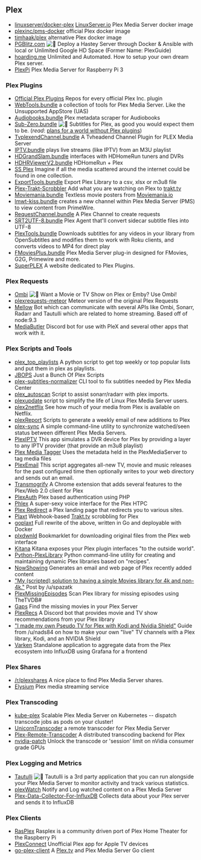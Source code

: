 ## Plex

  * [linuxserver/docker-plex](https://github.com/linuxserver/docker-plex) [LinuxServer.io](http://LinuxServer.io) Plex Media Server docker image
  * [plexinc/pms-docker](https://github.com/plexinc/pms-docker) official Plex docker image
  * [timhaak/plex](https://github.com/timhaak/docker-plex) alternative Plex docker image
  * [PGBlitz.com](https://pgblitz.com/) ![:star2:](/static/twemoji/1f31f.png) Deploy a Hastey Server through Docker & Ansible with local or Unlimited Google HD Space (Former Name: PlexGuide)
  * [hoarding.me](https://hoarding.me/) Unlimited and Automated. How to setup your own dream Plex server.
  * [PlexPi](http://plexpi.com/) Plex Media Server for Raspberry Pi 3

### Plex Plugins

  * [Official Plex Plugins](https://github.com/plexinc-plugins) Repos for every official Plex Inc. plugin
  * [WebTools.bundle](https://github.com/ukdtom/WebTools.bundle) a collection of tools for Plex Media Server. Like the Unsupported AppStore (UAS)
  * [Audiobooks.bundle](https://github.com/macr0dev/Audiobooks.bundle) Plex metadata scraper for Audiobooks
  * [Sub-Zero.bundle](https://github.com/pannal/Sub-Zero.bundle) ![:star2:](/static/twemoji/1f31f.png) Subtitles for Plex, as good you would expect them to be. (_read_: [plans for a world without Plex plugins](https://www.reddit.com/r/PleX/comments/9n9qjl/subzero_the_future/))
  * [TvplexendChannel.bundle](https://github.com/pgaubatz/TvplexendChannel.bundle) A Tvheadend Channel Plugin for PLEX Media Server
  * [IPTV.bundle](https://github.com/Cigaras/IPTV.bundle) plays live streams (like IPTV) from an M3U playlist
  * [HDGrandSlam.bundle](https://github.com/jumpmanjay/HDGrandSlam.bundle) interfaces with HDHomeRun tuners and DVRs
  * [HDHRViewerV2.bundle](https://github.com/zynine-/HDHRViewerV2.bundle) HDHomeRun + Plex
  * [SS Plex](https://mikew.github.io/ss-plex.bundle/) Imagine if all the media scattered around the internet could be found in one collection.
  * [ExportTools.bundle](https://github.com/ukdtom/ExportTools.bundle) Export Plex Library to a csv, xlsx or m3u8 file
  * [Plex-Trakt-Scrobbler](https://github.com/trakt/Plex-Trakt-Scrobbler) Add what you are watching on Plex to [trakt.tv](http://trakt.tv)
  * [Moviemania.bundle](https://www.reddit.com/r/MoviemaniaHQ/comments/6znf6b/plex_pluginagent_beta_1/) Textless movie posters from [Moviemania.io](http://Moviemania.io)
  * [lmwt-kiss.bundle](https://github.com/Twoure/lmwt-kiss.bundle) creates a new channel within Plex Media Server (PMS) to view content from PrimeWire.
  * [RequestChannel.bundle](https://github.com/ngovil21/RequestChannel.bundle) A Plex Channel to create requests
  * [SRT2UTF-8.bundle](https://github.com/ukdtom/SRT2UTF-8.bundle) Plex Agent that'll convert sidecar subtitle files into UTF-8
  * [PlexTools.bundle](https://github.com/jwdempsey/PlexTools.bundle) Downloads subtitles for any videos in your library from OpenSubtitles and modifies them to work with Roku clients, and converts videos to MP4 for direct play
  * [FMoviesPlus.bundle](https://github.com/coder-alpha/FMoviesPlus.bundle) Plex Media Server plug-in designed for FMovies, G2G, Primewire and more.
  * [SuperPLEX](https://normantheidiot.neocities.org/superplex/) A website dedicated to Plex Plugins.

### Plex Requests

  * [Ombi](http://ombi.io/) ![:star2:](/static/twemoji/1f31f.png) Want a Movie or TV Show on Plex or Emby? Use Ombi!
  * [plexrequests-meteor](https://github.com/lokenx/plexrequests-meteor) Meteor version of the original Plex Requests
  * [Mellow](https://github.com/v0idp/Mellow/) Bot which can communicate with several APIs like Ombi, Sonarr, Radarr and Tautulli which are related to home streaming. Based off of node:9.3
  * [MediaButler](https://github.com/physk/MediaButler) Discord bot for use with PleX and several other apps that work with it.

### Plex Scripts and Tools

  * [plex_top_playlists](https://github.com/pbrink231/plex_top_playlists) A python script to get top weekly or top popular lists and put them in plex as playlists.
  * [JBOPS](https://github.com/blacktwin/JBOPS) Just a Bunch Of Plex Scripts
  * [plex-subtitles-normalizer](https://github.com/caridy/plex-subtitles-normalizer) CLI tool to fix subtitles needed by Plex Media Center
  * [plex_autoscan](https://github.com/l3uddz/plex_autoscan) Script to assist sonarr/radarr with plex imports.
  * [plexupdate](https://github.com/mrworf/plexupdate) script to simplify the life of Linux Plex Media Server users.
  * [plex2netflix](https://github.com/SpaceK33z/plex2netflix) See how much of your media from Plex is available on Netflix.
  * [plexReport](https://github.com/bstascavage/plexReport) Scripts to generate a weekly email of new additions to Plex
  * [plex-sync](https://github.com/jacobwgillespie/plex-sync) A simple command-line utility to synchronize watched/seen status between different Plex Media Servers.
  * [PlexIPTV](https://github.com/xiaodoudou/PlexIPTV) This app simulates a DVR device for Plex by providing a layer to any IPTV provider (that provide an m3u8 playlist)
  * [Plex Media Tagger](https://github.com/ccjensen/PlexMediaTagger) Uses the metadata held in the PlexMediaServer to tag media files
  * [PlexEmail](https://github.com/jakewaldron/PlexEmail) This script aggregates all-new TV, movie and music releases for the past configured time then optionally writes to your web directory and sends out an email.
  * [Transmogrify](https://github.com/Transmogrify-for-Plex/Transmogrify-for-Plex-chrome) A Chrome extension that adds several features to the Plex/Web 2.0 client for Plex
  * [PlexAuth](https://github.com/hjone72/PlexAuth) Plex based authentication using PHP
  * [Phlex](https://github.com/d8ahazard/Phlex) A super-sexy voice interface for the Plex HTPC
  * [Plex Redirect](https://github.com/ITRav4/PlexRedirect) a Plex landing page that redirects you to various sites.
  * [Plaxt](https://plaxt.herokuapp.com/) Webhook-based [Trakt.tv](http://Trakt.tv) scrobbling for Plex
  * [goplaxt](https://github.com/XanderStrike/goplaxt/) Full rewrite of the above, written in Go and deployable with Docker
  * [plxdwnld](https://piplong.run/plxdwnld/) Bookmarklet for downloading original files from the Plex web interface
  * [Kitana](https://github.com/pannal/Kitana) Kitana exposes your Plex plugin interfaces "to the outside world".
  * [Python-PlexLibrary](https://github.com/adamgot/python-plexlibrary) Python command-line utility for creating and maintaining dynamic Plex libraries based on "recipes".
  * [NowShowing](https://github.com/ninthwalker/NowShowing) Generates an email and web page of Plex recently added content
  * ["My (scripted) solution to having a single Movies library for 4k and non-4k."](https://www.reddit.com/r/PleX/comments/afs8m9/my_scripted_solution_to_having_a_single_movies/) Post by /u/spazatk
  * [PlexMissingEpisodes](https://github.com/MysticRyuujin/PlexMissingEpisodes) Scan Plex library for missing episodes using TheTVDB#
  * [Gaps](https://github.com/JasonHHouse/Gaps) Find the missing movies in your Plex Server
  * [PlexRecs](https://github.com/nwithan8/PlexRecs) A Discord bot that provides movie and TV show recommendations from your Plex library
  * ["I made my own Pseudo TV for Plex with Kodi and Nvidia Shield"](https://old.reddit.com/r/PleX/comments/awsvp9/i_made_my_own_pseudo_tv_for_plex_with_kodi_and/ehox9zf/) Guide from /u/nads84 on how to make your own "live" TV channels with a Plex library, Kodi, and an NVIDIA Shield
  * [Varken](https://github.com/Boerderij/Varken) Standalone application to aggregate data from the Plex ecosystem into InfluxDB using Grafana for a frontend

### Plex Shares

  * [/r/plexshares](https://www.reddit.com/r/plexshares/) A nice place to find Plex Media Server shares.
  * [Elysium](https://elysium.to/) Plex media streaming service

### Plex Transcoding

  * [kube-plex](https://github.com/munnerz/kube-plex) Scalable Plex Media Server on Kubernetes -- dispatch transcode jobs as pods on your cluster!
  * [UnicornTranscoder](https://github.com/UnicornTranscoder/UnicornTranscoder) a remote transcoder for Plex Media Server
  * [Plex-Remote-Transcoder](https://github.com/wnielson/Plex-Remote-Transcoder) A distributed transcoding backend for Plex
  * [nvidia-patch](https://github.com/keylase/nvidia-patch) Unlock the transcode or 'session' limit on nVidia consumer grade GPUs

### Plex Logging and Metrics

  * [Tautulli](https://tautulli.com/) ![:star2:](/static/twemoji/1f31f.png) Tautulli is a 3rd party application that you can run alongside your Plex Media Server to monitor activity and track various statistics.
  * [plexWatch](https://github.com/ljunkie/plexWatch) Notify and Log watched content on a Plex Media Server
  * [Plex-Data-Collector-For-InfluxDB](https://github.com/barrycarey/Plex-Data-Collector-For-InfluxDB) Collects data about your Plex server and sends it to InfluxDB

### Plex Clients

  * [RasPlex](https://github.com/RasPlex/RasPlex) Rasplex is a community driven port of Plex Home Theater for the Raspberry Pi
  * [PlexConnect](https://github.com/iBaa/PlexConnect) Unofficial Plex app for Apple TV devices
  * [go-plex-client](https://github.com/jrudio/go-plex-client) A [Plex.tv](http://Plex.tv) and Plex Media Server Go client